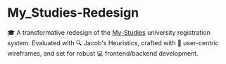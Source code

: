 # My_Studies-Redesign
🎓 A transformative redesign of the [My-Studies](https://my-studies.uoa.gr/Secr3w/connect.aspx) university registration system. Evaluated with 🔍 Jacob's Heuristics, crafted with 📐 user-centric wireframes, and set for robust 💻 frontend/backend development.
